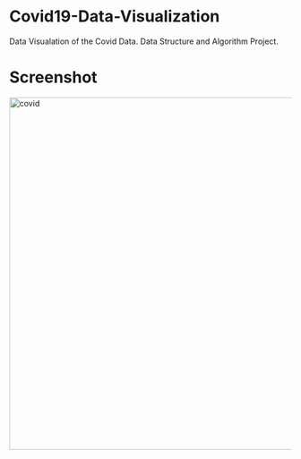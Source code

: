 # Covid19-Data-Visualization
Data Visualation of the Covid Data. Data Structure and Algorithm Project.

# Screenshot
<img width="630" alt="covid" src="https://user-images.githubusercontent.com/74107418/201578082-3ed4d457-f7ed-46f5-8e28-fb3e310b222a.png">
